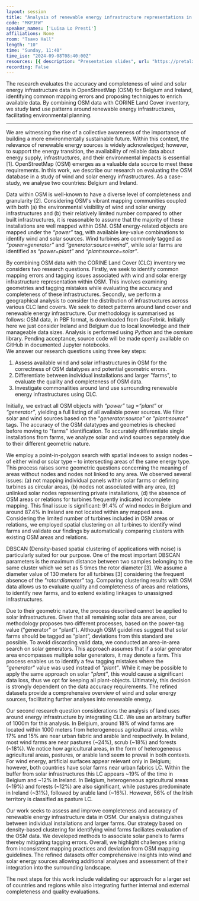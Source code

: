 ```yaml
---
layout: session
title: "Analysis of renewable energy infrastructure representations in OpenStreetMap"
code: "MKPJFW"
speaker_names: ['Luisa Lo Presti']
affiliations: None
room: "Tsavo Hall"
length: "10"
time: "Sunday, 11:40"
time_iso: "2024-09-08T08:40:00Z"
resources: [{ description: "Presentation slides", url: "https://pretalx.com/media/state-of-the-map-2024-academic-track/submissions/MKPJFW/resources/Analysis_of_renewable__AVv5AUq.pdf" }]
recording: False
---
```


The research evaluates the accuracy and completeness of wind and solar energy infrastructure data in OpenStreetMap (OSM) for Belgium and Ireland, identifying common mapping errors and proposing techniques to enrich available data. By combining OSM data with CORINE Land Cover inventory, we study land use patterns around renewable energy infrastructures, facilitating environmental planning.

<hr>

We are witnessing the rise of a collective awareness of the importance of building a more environmentally sustainable future. Within this context, the relevance of renewable energy sources is widely acknowledged; however, to support the energy transition, the availability of reliable data about energy supply, infrastructures, and their environmental impacts is essential [1]. OpenStreetMap (OSM) emerges as a valuable data source to meet these requirements. In this work, we describe our research on evaluating the OSM database in a study of wind and solar energy infrastructures. As a case-study, we analyse two countries: Belgium and Ireland.

Data within OSM is well-known to have a diverse level of completeness and granularity [2]. Considering OSM's vibrant mapping communities coupled with both (a) the environmental visibility of wind and solar energy infrastructures and (b) their relatively limited number compared to other built infrastructures, it is reasonable to assume that the majority of these installations are well mapped within OSM. OSM energy-related objects are mapped under the _“power”_ tag, with available key-value combinations to identify wind and solar sources. Wind turbines are commonly tagged as _“power=generator”_ and _“generator:source=wind”_, while solar farms are identified as _“power=plant”_ and _“plant:source=solar”_.

By combining OSM data with the CORINE Land Cover (CLC) inventory we considers two research questions. Firstly, we seek to identify common mapping errors and tagging issues associated with wind and solar energy infrastructure representation within OSM. This involves examining geometries and tagging mistakes while evaluating the accuracy and completeness of these infrastructures. Secondly, we perform a geographical analysis to consider the distribution of infrastructures across various CLC land covers. We seek to detect patterns around land cover and renewable energy infrastructure. Our methodology is summarised as follows: OSM data, in PBF format, is downloaded from _GeoFabrik_. Initially here we just consider Ireland and Belgium due to local knowledge and their manageable data sizes. Analysis is performed using _Python_ and the _osmium_ library. Pending acceptance, source code will be made openly available on GitHub in documented Jupyter notebooks.  
We answer our research questions using three key steps:
1. Assess available wind and solar infrastructures in OSM for the correctness of OSM datatypes and potential geometric errors.
2. Differentiate between individual installations and larger &#34;farms&#34;, to evaluate the quality and completeness of OSM data.
3. Investigate commonalities around land use surrounding renewable energy infrastructures using CLC.

Initially, we extract all OSM objects with _“power”_ tag =_“plant”_ or _“generator”_, yielding a full listing of all available power sources. We filter solar and wind sources based on the _&#34;generator:source&#34;_ or _&#34;plant:source&#34;_ tags. The accuracy of the OSM datatypes and geometries is checked before moving to &#34;farms&#34; identification. To accurately differentiate single installations from farms, we analyze solar and wind sources separately due to their different geometric nature.

We employ a point-in-polygon search with spatial indexes to assign nodes – of either wind or solar type – to intersecting areas of the same energy type. This process raises some geometric questions concerning the meaning of areas without nodes and nodes not linked to any area. We observed several issues: (a) not mapping individual panels within solar farms or defining turbines as circular areas, (b) nodes not associated with any area, (c) unlinked solar nodes representing private installations, (d) the absence of OSM areas or relations for turbines frequently indicated incomplete mapping. This final issue is significant: 91.4% of wind nodes in Belgium and around 87.4% in Ireland are not located within any mapped area. Considering the limited number of turbines included in OSM areas or relations, we employed spatial clustering on all turbines to identify wind farms and validate our findings by automatically comparing clusters with existing OSM areas and relations.

DBSCAN (Density-based spatial clustering of applications with noise) is particularly suited for our purpose. One of the most important DBSCAN parameters is the maximum distance between two samples belonging to the same cluster which we set as 5 times the rotor diameter [3]. We assume a diameter value of 130 meters for all turbines [3] considering the frequent absence of the _&#34;rotor:diameter&#34;_ tag. Comparing clustering results with OSM data allows us to evaluate quality and completeness of areas and relations, to identify new farms, and to extend existing linkages to unassigned infrastructures.  

Due to their geometric nature, the process described cannot be applied to solar infrastructures. Given that all remaining solar data are areas, our methodology proposes two different processes, based on the power-tag value (“generator” or “plant”). Although OSM guidelines suggest that solar farms should be tagged as “plant”, deviations from this standard are possible. To avoid discarding valid data, we conducted an area-in-area search on solar generators. This approach assumes that if a solar generator area encompasses multiple solar generators, it may denote a farm. This process enables us to identify a few tagging mistakes where the _&#34;generator&#34;_ value was used instead of _&#34;plant&#34;_. While it may be possible to apply the same approach on solar _&#34;plant&#34;_, this would cause a significant data loss, thus we opt for keeping all plant-objects. Ultimately, this decision is strongly dependent on the data accuracy requirements. The refined datasets provide a comprehensive overview of wind and solar energy sources, facilitating further analyses into renewable energy.  

Our second research question considerations the analysis of land uses around energy infrastructure by integrating CLC. We use an arbitrary buffer of 1000m for this analysis. In Belgium, around 18% of wind farms are located within 1000 meters from heterogeneous agricultural areas, while 17% and 15% are near urban fabric and arable land respectively. In Ireland, most wind farms are near pastures (~24%), scrub (~18%) and forests (~18%). We notice how agricultural areas, in the form of heterogeneous agricultural areas, pastures, or arable land seem to prevail in both contexts. For wind energy, artificial surfaces appear relevant only in Belgium; however, both countries have solar farms near urban fabrics LC. Within the buffer from solar infrastructures  this LC appears ~19% of the time in Belgium and ~12% in Ireland. In Belgium, heterogeneous agricultural areas (~19%) and forests (~12%) are also significant, while pastures predominate in Ireland (~31%), followed by arable land (~16%). However, 56% of the Irish territory is classified as pasture LC.

Our work seeks to assess and improve completeness and accuracy of renewable energy infrastructure data in OSM. Our analysis distinguishes between individual installations and larger farms. Our strategy based on density-based clustering for identifying wind farms faciliates evaluation of the OSM data. We developed methods to associate solar panels to farms thereby mitigating tagging errors. Overall, we highlight challenges arising from inconsistent mapping practices and deviation from OSM mapping guidelines. The refined datasets offer comprehensive insights into wind and solar energy sources allowing additional analyses and assessment of their integration into the surrounding landscape.

The next steps for this work include validating our approach for a larger set of countries and regions while also integrating further internal and external completeness and quality evaluations.

